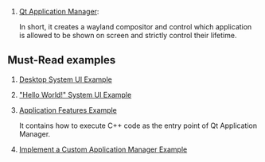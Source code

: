  1. [Qt Application Manager](https://doc.qt.io/QtApplicationManager/qtapplicationmanager-index.html):
    
    In short, it creates a wayland compositor and control which application is allowed to be shown on screen and strictly control their lifetime.

## Must-Read examples
 1. [Desktop System UI Example](https://doc.qt.io/QtApplicationManager/applicationmanager-applicationmanager-minidesk-example.html)
 2. ["Hello World!" System UI Example](https://doc.qt.io/QtApplicationManager/applicationmanager-applicationmanager-hello-world-example.html)
 3. [Application Features Example](https://doc.qt.io/QtApplicationManager/applicationmanager-applicationmanager-application-features-example.html)
    
    It contains how to execute C++ code as the entry point of Qt Application Manager.
 
 4. [Implement a Custom Application Manager Example](https://doc.qt.io/QtApplicationManager/applicationmanager-applicationmanager-custom-appman-example.html)
